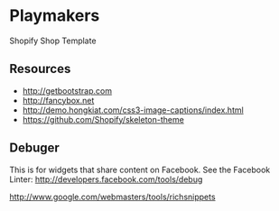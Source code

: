 # Playmakers

Shopify Shop Template

## Resources

* http://getbootstrap.com
* http://fancybox.net
* http://demo.hongkiat.com/css3-image-captions/index.html
* https://github.com/Shopify/skeleton-theme

## Debuger

This is for widgets that share content on Facebook. See the Facebook Linter: http://developers.facebook.com/tools/debug

http://www.google.com/webmasters/tools/richsnippets
